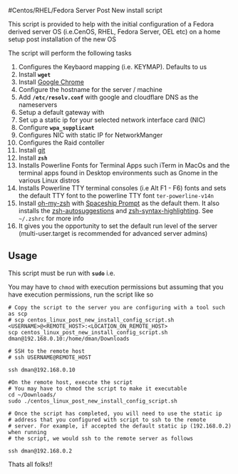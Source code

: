 #Centos/RHEL/Fedora Server Post New install script

This script  is provided to help with the initial configuration of a Fedora derived server OS (i.e.CenOS, RHEL, Fedora Server, OEL etc)
on a home setup post installation of the new OS

The script will perform the following tasks
1) Configures the Keybaord mapping (i.e. KEYMAP). Defaults to us
2) Install **`wget`**
3) Install [Google Chrome](https://www.google.co.uk/chrome/)
4) Configure the hostname for the server / machine
5) Add **`/etc/resolv.conf`** with google and cloudflare DNS as the nameservers
6) Setup a default gateway with 
7) Set up a static ip for your selected network interface card (NIC)
8) Configure **`wpa_supplicant`**
9) Configures NIC with static IP for NetworkManger 
10) Configures the Raid contoller
11) Install [git](https://git-scm.com/about)
12) Install **`zsh`**
13) Installs Powerline Fonts for Terminal Apps such iTerm in MacOs and the terminal apps found in Desktop environments such as Gnome in the various Linux distros
14) Installs Powerline TTY terminal consoles (i.e Alt F1 - F6) fonts and sets the default TTY font to the powerline TTY font `ter-powerline-v14n`
15) Install [oh-my-zsh](https://github.com/ohmyzsh/ohmyzsh) with [Spaceship Prompt](https://spaceship-prompt.sh/) as the default them. It also installs the [zsh-autosuggestions](https://github.com/zsh-users/zsh-autosuggestions/blob/master/INSTALL.md) and [zsh-syntax-highlighting](https://github.com/zsh-users/zsh-syntax-highlighting/blob/master/INSTALL.md). See `~/.zshrc` for more info
16) It gives you the opportunity to set the default run level of the server (multi-user.target is recommended for advanced server admins)

## Usage

This script must be run with **`sudo`** i.e. 

You may have to `chmod` with execution permissions but assuming that you
have execution permissions, run the script like so

```shell
# Copy the script to the server you are configuring with a tool such as scp
# scp centos_linux_post_new_install_config_script.sh <USERNAME>@<REMOTE_HOST>:<LOCATION_ON_REMOTE_HOST>
scp centos_linux_post_new_install_config_script.sh dman@192.168.0.10:/home/dman/Downloads

# SSH to the remote host
# ssh USERNAME@REMOTE_HOST

ssh dman@192.168.0.10

#On the remote host, execute the script
# You may have to chmod the script to make it executable
cd ~/Downloads/
sudo ./centos_linux_post_new_install_config_script.sh

# Once the script has completed, you will need to use the static ip 
# address that you configured with script to ssh to the remote 
# server. For example, if accepted the default static ip (192.168.0.2) when running 
# the script, we would ssh to the remote server as follows

ssh dman@192.168.0.2

```

Thats all folks!!
